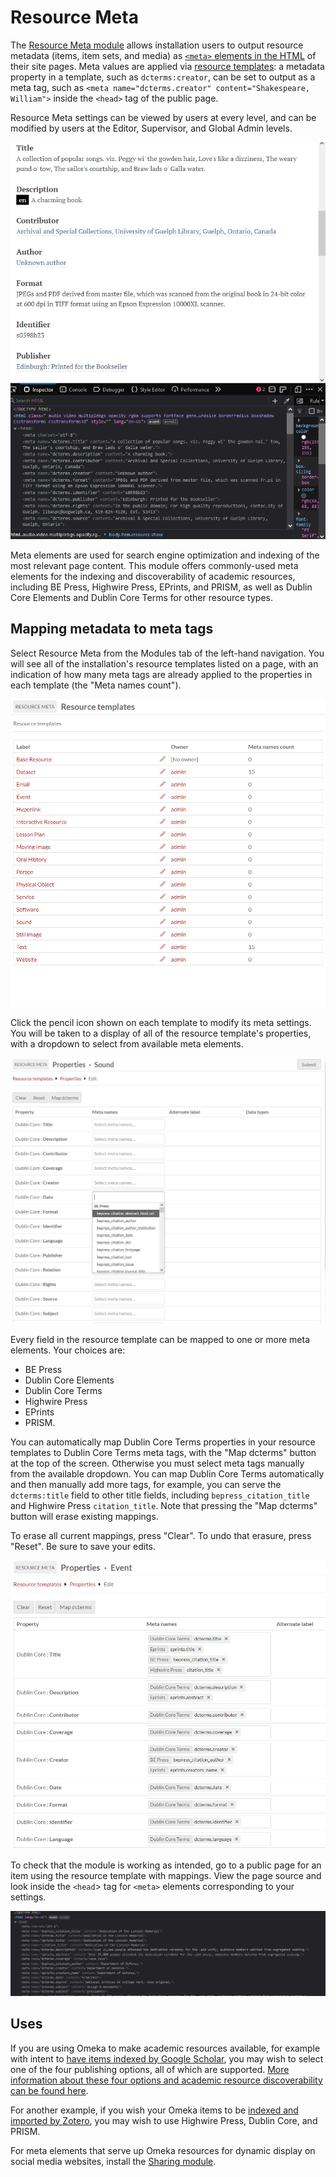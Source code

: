 # Resource Meta

The [Resource Meta module](https://omeka.org/s/modules/ResourceMeta/) allows installation users to output resource metadata (items, item sets, and media) as [`<meta>` elements in the HTML](https://www.w3schools.com/tags/tag_meta.asp) of their site pages. Meta values are applied via [resource templates](../content/resource-template.md): a metadata property in a template, such as `dcterms:creator`, can be set to output as a meta tag, such as `<meta name="dcterms.creator" content="Shakespeare, William">` inside the `<head>` tag of the public page. 

Resource Meta settings can be viewed by users at every level, and can be modified by users at the Editor, Supervisor, and Global Admin levels. 

![A public item page showing metadata values on the page, and in the HTML.](modulesfiles/resourcemeta.png)

Meta elements are used for search engine optimization and indexing of the most relevant page content. This module offers commonly-used meta elements for the indexing and discoverability of academic resources, including BE Press, Highwire Press, EPrints, and PRISM, as well as Dublin Core Elements and Dublin Core Terms for other resource types.

## Mapping metadata to meta tags

Select Resource Meta from the Modules tab of the left-hand navigation. You will see all of the installation's resource templates listed on a page, with an indication of how many meta tags are already applied to the properties in each template (the "Meta names count"). 

![The configuration page showing an installation's resource templates and their current meta settings.](modulesfiles/resourcemeta_homepage.png)

Click the pencil icon shown on each template to modify its meta settings. You will be taken to a display of all of the resource template's properties, with a dropdown to select from available meta elements. 

![A resource template's meta settings being edited, showing a dropdown displaying BE Press elements.](modulesfiles/resourcemeta_edit1.png)

Every field in the resource template can be mapped to one or more meta elements. Your choices are:

- BE Press
- Dublin Core Elements
- Dublin Core Terms
- Highwire Press
- EPrints
- PRISM.

You can automatically map Dublin Core Terms properties in your resource templates to Dublin Core Terms meta tags, with the "Map dcterms" button at the top of the screen. Otherwise you must select meta tags manually from the available dropdown. You can map Dublin Core Terms automatically and then manually add more tags, for example, you can serve the `dcterms:title` field to other title fields, including `bepress_citation_title` and Highwire Press `citation_title`. Note that pressing the "Map dcterms" button will erase existing mappings. 

To erase all current mappings, press "Clear". To undo that erasure, press "Reset". Be sure to save your edits. 

![A resource template's meta settings being edited, showing multiple mappings on several properties.](modulesfiles/resourcemeta_edit2.png)

To check that the module is working as intended, go to a public page for an item using the resource template with mappings. View the page source and look inside the `<head`> tag for `<meta>` elements corresponding to your settings. 

![The page source of an item with the meta mappings as in the above image.](modulesfiles/resourcemeta_public.png)

## Uses

If you are using Omeka to make academic resources available, for example with intent to [have items indexed by Google Scholar](https://scholar.google.com/intl/en/scholar/inclusion.html#indexing), you may wish to select one of the four publishing options, all of which are supported. [More information about these four options and academic resource discoverability can be found here](http://div.div1.com.au/div-thoughts/div-commentaries/66-div-commentary-metadata).

For another example, if you wish your Omeka items to be [indexed and imported by Zotero](https://zotero-manual.github.io/adding-items/#generic-translators), you may wish to use Highwire Press, Dublin Core, and PRISM. 

For meta elements that serve up Omeka resources for dynamic display on social media websites, install the [Sharing module](sharing.md).
